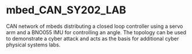 # mbed_CAN_SY202_LAB
CAN network of mbeds distributing a closed loop controller using a servo arm and a BNO055 IMU for controlling an angle. The topology can be used to demonstrate a cyber attack and acts as the basis for additional cyber physical systems labs.
